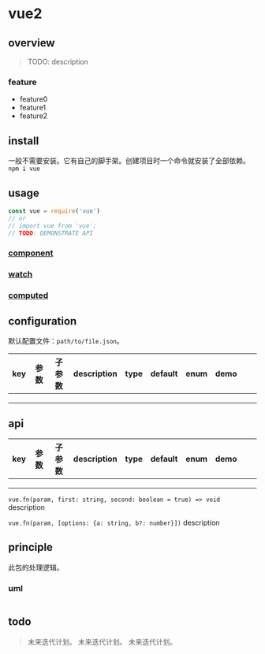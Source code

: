 # vue2

## overview

> TODO: description

### feature

- feature0
- feature1
- feature2

## install

一般不需要安装。它有自己的脚手架。创建项目时一个命令就安装了全部依赖。
`npm i vue`

## usage

```js
const vue = require('vue')
// or
// import vue from 'vue';
// TODO: DEMONSTRATE API
```

### [component](/framework/vue2/component.html)

### [watch](/framework/vue2/watch.html)

### [computed](/framework/vue2/computed.html)

## configuration

默认配置文件：`path/to/file.json`。

<!-- prettier-ignore-start -->
|key|参数|子参数|description|type|default|enum|demo|||
|-|-|-|-|-|-|-|-|-|-|
|||||||||||
|||||||||||
|||||||||||
<!-- prettier-ignore-end -->

## api

<!-- prettier-ignore-start -->
|key|参数|子参数|description|type|default|enum|demo|||
|-|-|-|-|-|-|-|-|-|-|
|||||||||||
|||||||||||
|||||||||||
<!-- prettier-ignore-end -->

`vue.fn(param, first: string, second: boolean = true) => void`
description

`vue.fn(param, [options: {a: string, b?: number}])`
description

## principle

此包的处理逻辑。

### uml

```

```

## todo

> 未来迭代计划。
> 未来迭代计划。
> 未来迭代计划。
